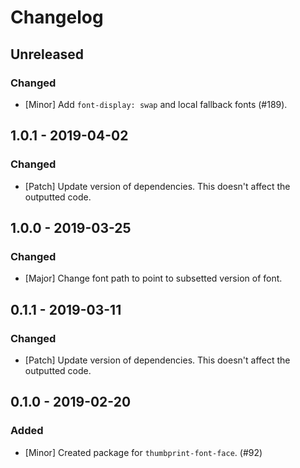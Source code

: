 # Changelog

## Unreleased

### Changed

-   [Minor] Add `font-display: swap` and local fallback fonts (#189).

## 1.0.1 - 2019-04-02

### Changed

-   [Patch] Update version of dependencies. This doesn't affect the outputted code.

## 1.0.0 - 2019-03-25

### Changed

-   [Major] Change font path to point to subsetted version of font.

## 0.1.1 - 2019-03-11

### Changed

-   [Patch] Update version of dependencies. This doesn't affect the outputted code.

## 0.1.0 - 2019-02-20

### Added

-   [Minor] Created package for `thumbprint-font-face`. (#92)
